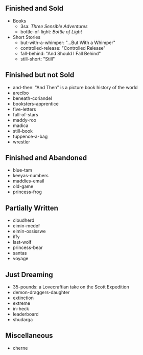 ## Finished and Sold

- Books
  - 3sa: *Three Sensible Adventures*
  - bottle-of-light: *Bottle of Light*
- Short Stories
  - but-with-a-whimper: "...But With a Whimper"
  - controlled-release: "Controlled Release"
  - fall-behind: "And Should I Fall Behind"
  - still-short: "Still"

## Finished but not Sold

- and-then: "And Then" is a picture book history of the world
- arecibo
- beneath-coriandel
- booksters-apprentice
- five-letters
- full-of-stars
- maddy-roo
- madica
- still-book
- tuppence-a-bag
- wrestler

## Finished and Abandoned

- blue-tam
- keeyas-numbers
- maddies-email
- old-game
- princess-frog

## Partially Written

- cloudherd
- eimin-medef
- eimin-ossisswe
- iffy
- last-wolf
- princess-bear
- santas
- voyage

## Just Dreaming

- 35-pounds: a Lovecraftian take on the Scott Expedition
- demon-draggers-daughter
- extinction
- extreme
- in-heck
- leaderboard
- shudarga

## Miscellaneous

- cherne
